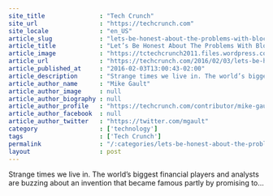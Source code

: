 ```yaml
---
site_title               : "Tech Crunch"
site_url                 : "https://techcrunch.com"
site_locale              : "en_US"
article_slug             : "lets-be-honest-about-the-problems-with-blockchain-and-finance"
article_title            : "Let’s Be Honest About The Problems With Blockchain And Finance"
article_image            : "https://tctechcrunch2011.files.wordpress.com/2015/10/branding-bitcoin.jpg?w=764&h=400&crop=1"
article_url              : "https://techcrunch.com/2016/02/03/lets-be-honest-about-the-problems-with-blockchain-and-finance/"
article_published_at     : "2016-02-03T13:00:43-02:00"
article_description      : "Strange times we live in. The world’s biggest financial players and analysts are buzzing about an invention that became famous partly by promising to..."
article_author_name      : "Mike Gault"
article_author_image     : null
article_author_biography : null
article_author_profile   : "https://techcrunch.com/contributor/mike-gault/"
article_author_facebook  : null
article_author_twitter   : "https://twitter.com/mgault"
category                 : ['technology']
tags                     : ['Tech Crunch']
permalink                : "/:categories/lets-be-honest-about-the-problems-with-blockchain-and-finance/"
layout                   : post
---
```


Strange times we live in. The world’s biggest financial players and analysts are buzzing about an invention that became famous partly by promising to...

